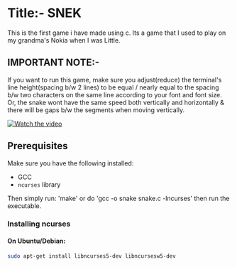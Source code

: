 # Title:- SNEK

This is the first game i have made using c. Its a game that
I used to play on my grandma's Nokia when I was Little. 

## IMPORTANT NOTE:-

If you want to run this game, make sure you adjust(reduce) the terminal's line height(spacing b/w 2 lines) to be 
equal / nearly equal to the spacing b/w two characters on the same line according to your font and font size. Or, the 
snake wont have the same speed both vertically and horizontally & there will be gaps b/w the segments when moving vertically.

[![Watch the video](https://img.youtube.com/vi/opSWrpPkYgE/0.jpg)](https://youtu.be/opSWrpPkYgE)


## Prerequisites

Make sure you have the following installed:

- GCC 
- `ncurses` library

Then simply run: 'make' or do 'gcc -o snake snake.c -lncurses' then run the executable.

### Installing ncurses

#### On Ubuntu/Debian:
```bash
sudo apt-get install libncurses5-dev libncursesw5-dev
